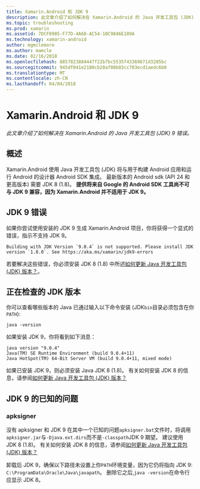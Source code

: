 ```yaml
---
title: Xamarin.Android 和 JDK 9
description: 此文章介绍了如何解决在 Xamarin.Android 的 Java 开发工具包 (JDK) 9 错误。
ms.topic: troubleshooting
ms.prod: xamarin
ms.assetid: 7DCF0985-F77D-4A68-AC54-10C9846E189A
ms.technology: xamarin-android
author: mgmclemore
ms.author: mamcle
ms.date: 02/16/2018
ms.openlocfilehash: 8857823884447f22b7bc5535f43369671d3285bc
ms.sourcegitcommit: 945df041e2180cb20af08b83cc703ecd1aedc6b0
ms.translationtype: MT
ms.contentlocale: zh-CN
ms.lasthandoff: 04/04/2018
---
```

# <a name="xamarinandroid-and-jdk-9"></a>Xamarin.Android 和 JDK 9

_此文章介绍了如何解决在 Xamarin.Android 的 Java 开发工具包 (JDK) 9 错误。_


## <a name="overview"></a>概述

Xamarin.Android 使用 Java 开发工具包 (JDK) 将与用于构建 Android 应用和运行 Android 的设计器 Android SDK 集成。 最新版本的 Android sdk (API 24 和更高版本) 需要 JDK 8 (1.8)。 **提供将来自 Google 的 Android SDK 工具尚不可与 JDK 9 兼容，因为 Xamarin.Android 并不适用于 JDK 9。**

## <a name="jdk-9-errors"></a>JDK 9 错误

如果你尝试使用安装的 JDK 9 生成 Xamarin.Android 项目，你将获得一个显式的错误，指示不支持 JDK 9。

```shell
Building with JDK Version `9.0.4` is not supported. Please install JDK version `1.8.0`. See https://aka.ms/xamarin/jdk9-errors  
```

若要解决这些错误，你必须安装 JDK 8 (1.8) 中所述[如何更新 Java 开发工具包 (JDK) 版本？](~/android/troubleshooting/questions/update-jdk.md)。


## <a name="checking-the-jdk-version"></a>正在检查的 JDK 版本

你可以查看哪些版本的 Java 已通过输入以下命令安装 (JDK`bin`目录必须包含在你`PATH`):

```shell
java -version
```

如果安装 JDK 9，你将看到如下消息：

```shell
java version "9.0.4"
Java(TM) SE Runtime Environment (build 9.0.4+11)
Java HotSpot(TM) 64-Bit Server VM (build 9.0.4+11, mixed mode)
```

如果已安装 JDK 9，则必须安装 Java JDK 8 (1.8)。 有关如何安装 JDK 8 的信息，请参阅[如何更新 Java 开发工具包 (JDK) 版本？](~/android/troubleshooting/questions/update-jdk.md)

## <a name="known-issues-with-jdk-9"></a>JDK 9 的已知的问题

### <a name="apksigner"></a>apksigner

没有 apksigner 和 JDK 9 在其中一个已知的问题`apksigner.bat`文件时，将调用`apksigner.jar`与`-Djava.ext.dirs`而不是`-classpath`JDK 9 期望。 建议使用 JDK 8 (1.8)。 有关如何安装 JDK 8 的信息，请参阅[如何更新 Java 开发工具包 (JDK) 版本？](~/android/troubleshooting/questions/update-jdk.md)

卸载后 JDK 9，确保以下路径未设置上你`PATH`环境变量，因为它仍将指向 JDK 9: `C:\ProgramData\Oracle\Java\javapath`。 删除它之后,`java -version`在命令行应显示 JDK 8。
